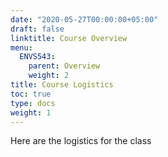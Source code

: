 ```yaml
---
date: "2020-05-27T00:00:00+05:00"
draft: false
linktitle: Course Overview
menu:
  ENVS543:
    parent: Overview
    weight: 2
title: Course Logistics
toc: true
type: docs
weight: 1
---
```


Here are the logistics for the class
